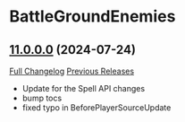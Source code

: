 # BattleGroundEnemies

## [11.0.0.0](https://github.com/BullseiWoWAddons/BattleGroundEnemies/tree/11.0.0.0) (2024-07-24)
[Full Changelog](https://github.com/BullseiWoWAddons/BattleGroundEnemies/compare/10.2.7.3...11.0.0.0) [Previous Releases](https://github.com/BullseiWoWAddons/BattleGroundEnemies/releases)

- Update for the Spell API changes  
- bump tocs  
- fixed typo in  BeforePlayerSourceUpdate  
